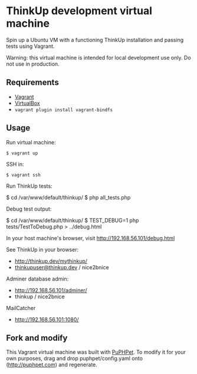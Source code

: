 # ThinkUp development virtual machine

Spin up a Ubuntu VM with a functioning ThinkUp installation and passing tests using Vagrant.

Warning: this virtual machine is intended for local development use only. Do not use in production.

## Requirements

* [Vagrant](https://vagrantup.com)
* [VirtualBox](https://www.virtualbox.org/)
* ```vagrant plugin install vagrant-bindfs```

## Usage

Run virtual machine:

    $ vagrant up

SSH in:

    $ vagrant ssh

Run ThinkUp tests:

   $ cd /var/www/default/thinkup/
   $ php all_tests.php

Debug test output:

   $ cd /var/www/default/thinkup/
   $ TEST_DEBUG=1 php tests/TestToDebug.php > ../debug.html

In your host machine's browser, visit http://192.168.56.101/debug.html

See ThinkUp in your browser:

* http://thinkup.dev/mythinkup/
* thinkupuser@thinkup.dev / nice2bnice

Adminer database admin:

* http://192.168.56.101/adminer/
* thinkup / nice2bnice

MailCatcher

* http://192.168.56.101:1080/

## Fork and modify

This Vagrant virtual machine was built with [PuPHPet](http://puphpet.com). To modify it for your own purposes, drag and drop puphpet/config.yaml onto (http://puphpet.com) and regenerate.

